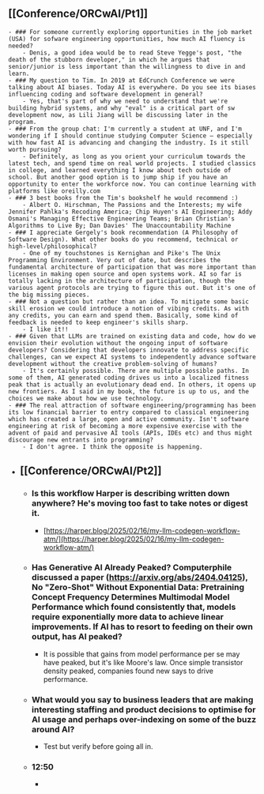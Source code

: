 ## [[Conference/ORCwAI/Pt1]]
	- ### For someone currently exploring opportunities in the job market (USA) for sofware engineering opportunities, how much AI fluency is needed?
		- Denis, a good idea would be to read Steve Yegge's post, "the death of the stubborn developer," in which he argues that senior/junior is less important than the willingness to dive in and learn.
	- ### My question to Tim. In 2019 at EdCrunch Conference we were talking about AI biases. Today AI is everywhere. Do you see its biases influencing coding and software development in general?
		- Yes, that's part of why we need to understand that we're building hybrid systems, and why "eval" is a critical part of sw development now, as Lili Jiang will be discussing later in the program.
	- ### From the group chat: I'm currently a student at UNF, and I'm wondering if I should continue studying Computer Science — especially with how fast AI is advancing and changing the industry. Is it still worth pursuing?
		- Definitely, as long as you orient your curriculum towards the latest tech, and spend time on real world projects. I studied classics in college, and learned everything I know about tech outside of school. But another good option is to jump ship if you have an opportunity to enter the workforce now. You can continue learning with platforms like oreilly.com
	- ### 3 best books from the Tim's bookshelf he would recommend :)
		- Albert O. Hirschman, The Passions and the Interests; my wife Jennifer Pahlka's Recoding America; Chip Huyen's AI Engineering; Addy Osmani's Managing Effective Engineering Teams; Brian Christian's Algorithms to Live By; Dan Davies' The Unaccountability Machine
	- ### I appreciate Gergely's book recommendation (A Philosophy of Software Design). What other books do you recommend, technical or high-level/philosophical?
		- One of my touchstones is Kernighan and Pike's The Unix Programming Environment. Very out of date, but describes the fundamental architecture of participation that was more important than licenses in making open source and open systems work. AI so far is totally lacking in the architecture of participation, though the various agent protocols are trying to figure this out. But it's one of the big missing pieces.
	- ### Not a question but rather than an idea. To mitigate some basic skill erosion we could introduce a notion of vibing credits. As with any credits, you can earn and spend them. Basically, some kind of feedback is needed to keep engineer's skills sharp.
		- I like it!!
	- ### Given that LLMs are trained on existing data and code, how do we envision their evolution without the ongoing input of software developers? Considering that developers innovate to address specific challenges, can we expect AI systems to independently advance software development without the creative problem-solving of humans?
		- It's certainly possible. There are multiple possible paths. In some of them, AI generated coding drives us into a localized fitness peak that is actually an evolutionary dead end. In others, it opens up new frontiers. As I said in my book, the future is up to us, and the choices we make about how we use technology.
	- ### The real attraction of software engineering/programming has been its low financial barrier to entry compared to classical engineering which has created a large, open and active community. Isn't software engineering at risk of becoming a more expensive exercise with the advent of paid and pervasive AI tools (APIs, IDEs etc) and thus might discourage new entrants into programming?
		- I don't agree. I think the opposite is happening.
- ## [[Conference/ORCwAI/Pt2]]
	- ### Is this workflow Harper is describing written down anywhere? He's moving too fast to take notes or digest it.
		- [https://harper.blog/2025/02/16/my-llm-codegen-workflow-atm/](https://harper.blog/2025/02/16/my-llm-codegen-workflow-atm/)
	- ### Has Generative AI Already Peaked? Computerphile discussed a paper (https://arxiv.org/abs/2404.04125), No "Zero-Shot" Without Exponential Data: Pretraining Concept Frequency Determines Multimodal Model Performance which found consistently that, models require exponentially more data to achieve linear improvements. If AI has to resort to feeding on their own output, has AI peaked?
		- It is possible that gains from model performance per se may have peaked, but it's like Moore's law. Once simple transistor density peaked, companies found new says to drive performance.
	- ### What would you say to business leaders that are making interesting staffing and product decisions to optimise for AI usage and perhaps over-indexing on some of the buzz around AI?
		- Test but verify before going all in.
	- ### 12:50
		-